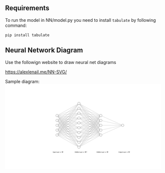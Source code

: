 ## Requirements 
To run the model in NN/model.py you need to install `tabulate` by following command:

```
pip install tabulate
```

## Neural Network Diagram
Use the followign website to draw neural net diagrams

https://alexlenail.me/NN-SVG/

Sample diagram:
![alt text](NN/mlp.png "Title")
